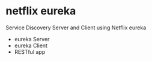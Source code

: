 # netflix eureka
Service Discovery Server and Client using Netflix eureka

- eureka  Server
- eureka Client
- RESTful app
